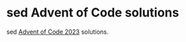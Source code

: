 # sed Advent of Code solutions
sed [Advent of Code 2023](https://adventofcode.com/2023/) solutions.

